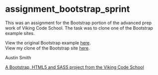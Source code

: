 assignment_bootstrap_sprint
===========================

This was an assignment for the Bootstrap portion of the advanced prep work of Viking Code School. The task was to clone one of the Bootstrap example sites.

View the original Bootstrap example <a href="http://getbootstrap.com/examples/jumbotron/" target="_blank">here</a>.<br>
View my clone of the Bootstrap site <a href="http://jumbotron-clone-aws.surge.sh/" target="_blank">here</a>.

Austin Smith

[A Bootstrap, HTML5 and SASS project from the Viking Code School](http://www.vikingcodeschool.com)
